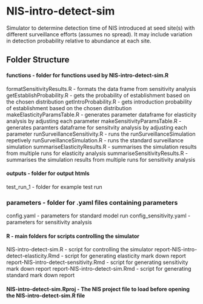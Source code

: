 # NIS-intro-detect-sim

Simulator to determine detection time of NIS introduced at seed site(s) with different surveillance efforts (assumes no spread). 
It may include variation in detection probability relative to abundance at each site. 

## Folder Structure

#### functions - folder for functions used by NIS-intro-detect-sim.R
  formatSensitivityResults.R - formats the data frame from sensitivity analysis
  getEstablishProbability.R - gets the probability of establishment based on the chosen distribution
  getIntroProbability.R - gets introduction probability of establishment based on the chosen distribution
  makeElasticityParamsTable.R - generates parameter dataframe for elasticity analysis by adjusting each parameter
  makeSensitivityParamsTable.R - generates paramters dataframe for sensitvity analysis by adjusting each parameter
  runSurveillanceSensitivity.R - runs the runSurveillanceSimulation repetively 
  runSurveillanceSimulation.R -  runs the standard surveillance simulation
  summariseElasticityResults.R - summarises the simulation results from multiple runs for elasticity analysis 
  summariseSensitivityResults.R - summarises the simulation results from multiple runs for sensitivity analysis 

#### outputs - folder for output htmls
  test_run_1 - folder for example test run
  
### parameters - folder for .yaml files containing parameters
  config.yaml - parameters for standard model run
  config_sensitivity.yaml - parameters for sensitivity analysis

#### R - main folders for scripts controlling the simulator
  NIS-intro-detect-sim.R - script for controlling the simulator
  report-NIS-intro-detect-elasticity.Rmd - script for generating elasticity mark down report
  report-NIS-intro-detect-sensitivity.Rmd - script for generating sensitivity mark down report
  report-NIS-intro-detect-sim.Rmd - script for generating standard mark down report
  
#### NIS-intro-detect-sim.Rproj - The NIS project file to load before opening the NIS-intro-detect-sim.R file